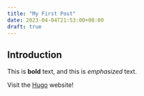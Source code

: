 ```yaml
---
title: "My First Post"
date: 2023-04-04T21:53:00+08:00
draft: true
---
```


## Introduction

This is **bold** text, and this is *emphasized* text.

Visit the [Hugo](https://gohugo.io) website!
